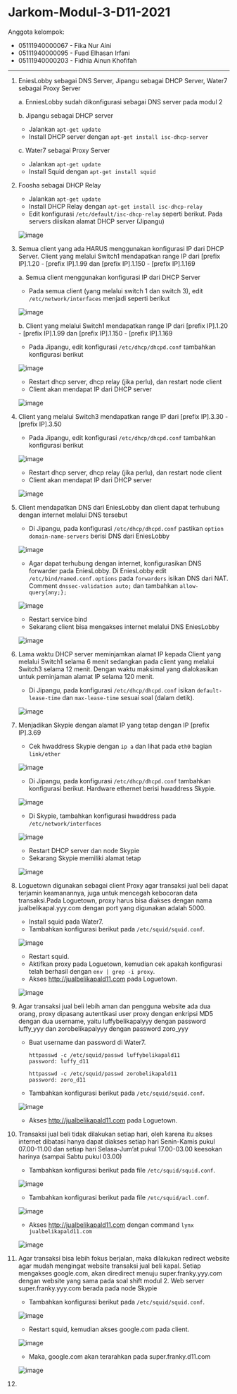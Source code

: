 # Jarkom-Modul-3-D11-2021

Anggota kelompok:
- 05111940000067 - Fika Nur Aini
- 05111940000095 - Fuad Elhasan Irfani
- 05111940000203 - Fidhia Ainun Khofifah
---

1. EniesLobby sebagai DNS Server, Jipangu sebagai DHCP Server, Water7 sebagai Proxy Server

    a. EnniesLobby sudah dikonfigurasi sebagai DNS server pada modul 2
    
    b. Jipangu sebagai DHCP server
    - Jalankan ```apt-get update```
    - Install DHCP server dengan ```apt-get install isc-dhcp-server```
    
    c. Water7 sebagai Proxy Server
    - Jalankan ```apt-get update```
    - Install Squid dengan ```apt-get install squid```

2. Foosha sebagai DHCP Relay
    - Jalankan ```apt-get update```
    - Install DHCP Relay dengan ```apt-get install isc-dhcp-relay```
    - Edit konfigurasi ```/etc/default/isc-dhcp-relay``` seperti berikut. Pada servers diisikan alamat DHCP server (Jipangu)
    
    ![image](https://user-images.githubusercontent.com/73324192/141602999-253bd63d-aac1-4e5f-a5be-cbac005a8812.png)

3. Semua client yang ada HARUS menggunakan konfigurasi IP dari DHCP Server. Client yang melalui Switch1 mendapatkan range IP dari [prefix IP].1.20 - [prefix IP].1.99 dan [prefix IP].1.150 - [prefix IP].1.169

    a. Semua client menggunakan konfigurasi IP dari DHCP Server
    - Pada semua client (yang melalui switch 1 dan switch 3), edit ```/etc/network/interfaces``` menjadi seperti berikut
    
    ![image](https://user-images.githubusercontent.com/73324192/141603162-4c82d8b1-70e2-4013-8aef-fc1ea84ddb5e.png)
    
    b. Client yang melalui Switch1 mendapatkan range IP dari [prefix IP].1.20 - [prefix IP].1.99 dan [prefix IP].1.150 - [prefix IP].1.169
    - Pada Jipangu, edit konfigurasi ```/etc/dhcp/dhcpd.conf``` tambahkan konfigurasi berikut
    
    ![image](https://user-images.githubusercontent.com/73324192/141603114-9e27a163-4797-4387-a5d3-19e4c3c94285.png)
    - Restart dhcp server, dhcp relay (jika perlu), dan restart node client
    - Client akan mendapat IP dari DHCP server
    
    ![image](https://user-images.githubusercontent.com/73324192/141603201-77270bdd-00d7-4c7a-a7d7-a82b163c2c24.png)

4. Client yang melalui Switch3 mendapatkan range IP dari [prefix IP].3.30 - [prefix IP].3.50
    - Pada Jipangu, edit konfigurasi ```/etc/dhcp/dhcpd.conf``` tambahkan konfigurasi berikut
    
    ![image](https://user-images.githubusercontent.com/73324192/141603256-58de4d42-1bf5-4a9f-8677-f519b6cf15f3.png)
    - Restart dhcp server, dhcp relay (jika perlu), dan restart node client
    - Client akan mendapat IP dari DHCP server
    
    ![image](https://user-images.githubusercontent.com/73324192/141603340-f7a06226-5f14-44bf-8170-44e1387cf459.png)

5. Client mendapatkan DNS dari EniesLobby dan client dapat terhubung dengan internet melalui DNS tersebut
    - Di Jipangu, pada konfigurasi ```/etc/dhcp/dhcpd.conf``` pastikan ```option domain-name-servers``` berisi DNS dari EniesLobby
    
    ![image](https://user-images.githubusercontent.com/73324192/141603415-03b0d5a6-e1f3-4a00-87d6-9507face69b5.png)
    - Agar dapat terhubung dengan internet, konfigurasikan DNS forwarder pada EniesLobby. Di EniesLobby edit ```/etc/bind/named.conf.options``` pada ```forwarders``` isikan DNS dari NAT. Comment ```dnssec-validation auto;``` dan tambahkan ```allow-query{any;};```
    
    ![image](https://user-images.githubusercontent.com/73324192/141603909-26f32d8a-61d8-4dd3-9005-db2410085c3b.png)
    - Restart service bind
    - Sekarang client bisa mengakses internet melalui DNS EniesLobby
    
    ![image](https://user-images.githubusercontent.com/73324192/141603692-9bb2fcc8-844c-410a-a45b-1b766e712470.png)

6. Lama waktu DHCP server meminjamkan alamat IP kepada Client yang melalui Switch1 selama 6 menit sedangkan pada client yang melalui Switch3 selama 12 menit. Dengan waktu maksimal yang dialokasikan untuk peminjaman alamat IP selama 120 menit.
    - Di Jipangu, pada konfigurasi ```/etc/dhcp/dhcpd.conf``` isikan ```default-lease-time``` dan ```max-lease-time``` sesuai soal (dalam detik).
    
    ![image](https://user-images.githubusercontent.com/73324192/141603766-b8b723ec-98f1-4138-9a8e-eeb372b59267.png)

7. Menjadikan Skypie dengan alamat IP yang tetap dengan IP [prefix IP].3.69
    - Cek hwaddress Skypie dengan ```ip a``` dan lihat pada ```eth0``` bagian ```link/ether```
    
    ![image](https://user-images.githubusercontent.com/73324192/141604066-9500cf57-52e7-4872-b0c2-14dbbf989849.png)
    - Di Jipangu, pada konfigurasi ```/etc/dhcp/dhcpd.conf``` tambahkan konfigurasi berikut. Hardware ethernet berisi hwaddress Skypie.
    
    ![image](https://user-images.githubusercontent.com/73324192/141603804-3bbf959b-0714-49ed-81d9-e209b8545e00.png)
    - Di Skypie, tambahkan konfigurasi hwaddress pada ```/etc/network/interfaces```
    
    ![image](https://user-images.githubusercontent.com/73324192/141604198-dd3bf564-db69-4c5f-aefb-97adade3756d.png)
    - Restart DHCP server dan node Skypie
    - Sekarang Skypie memiliki alamat tetap
    
    ![image](https://user-images.githubusercontent.com/73324192/141603867-5009286a-0cff-419f-874e-5470338fc042.png)
    
8. Loguetown digunakan sebagai client Proxy agar transaksi jual beli dapat terjamin keamanannya, juga untuk mencegah kebocoran data transaksi.Pada Loguetown, proxy harus bisa diakses dengan nama jualbelikapal.yyy.com dengan port yang digunakan adalah 5000.
    - Install squid pada Water7.
    - Tambahkan konfigurasi berikut pada ```/etc/squid/squid.conf```.
    
    ![image](https://user-images.githubusercontent.com/90237196/141643390-26346e87-900f-4c91-8a7d-a91254cc38b6.png)
    
    - Restart squid.
    - Aktifkan proxy pada Loguetown, kemudian cek apakah konfigurasi telah berhasil dengan ```env | grep -i proxy```.
    - Akses http://jualbelikapald11.com pada Loguetown.
    
    ![image](https://user-images.githubusercontent.com/90237196/141643418-a599330a-3dcd-419f-adf2-b60010b352ae.png)  

9. Agar transaksi jual beli lebih aman dan pengguna website ada dua orang, proxy dipasang autentikasi user proxy dengan enkripsi MD5 dengan dua username, yaitu luffybelikapalyyy dengan password luffy_yyy dan zorobelikapalyyy dengan password zoro_yyy 
    - Buat username dan password di Water7.
      ```
      httpasswd -c /etc/squid/passwd luffybelikapald11
      password: luffy_d11
      
      httpasswd -c /etc/squid/passwd zorobelikapald11
      password: zoro_d11
      ```
    - Tambahkan konfigurasi berikut pada ```/etc/squid/squid.conf```.
    
    ![image](https://user-images.githubusercontent.com/90237196/141643751-1d5cdb4c-2971-4b5b-acc7-7f05997b532a.png)
    
    - Akses http://jualbelikapald11.com pada Loguetown.

10. Transaksi jual beli tidak dilakukan setiap hari, oleh karena itu akses internet dibatasi hanya dapat diakses setiap hari Senin-Kamis pukul 07.00-11.00 dan setiap hari Selasa-Jum’at pukul 17.00-03.00 keesokan harinya (sampai Sabtu pukul 03.00)
    - Tambahkan konfigurasi berikut pada file ```/etc/squid/squid.conf```.
    
    ![image](https://user-images.githubusercontent.com/90237196/141644719-0bc0dd91-70a5-4266-b5fd-b87f7820d484.png)
    
    - Tambahkan konfigurasi berikut pada file ```/etc/squid/acl.conf```.
    
    ![image](https://user-images.githubusercontent.com/90237196/141646928-6ab503d2-5210-4fa8-882b-cb501c7a46a0.png)
    
    - Akses http://jualbelikapald11.com dengan command ```lynx jualbelikapald11.com```
    
    ![image](https://user-images.githubusercontent.com/90237196/141645575-ae870d1b-62a3-4b94-8fde-119f6aede96c.png) 

11. Agar transaksi bisa lebih fokus berjalan, maka dilakukan redirect website agar mudah mengingat website transaksi jual beli kapal. Setiap mengakses google.com, akan diredirect menuju super.franky.yyy.com dengan website yang sama pada soal shift modul 2. Web server super.franky.yyy.com berada pada node Skypie
    - Tambahkan konfigurasi berikut pada ```/etc/squid/squid.conf```.

    ![image](https://user-images.githubusercontent.com/90237196/141647256-7e9ae56c-e581-4608-8ed3-4a74b4db55cf.png)

    - Restart squid, kemudian akses google.com pada client.
    
    ![image](https://user-images.githubusercontent.com/90237196/141647283-dd3c4c1e-1774-423c-8348-10f70deba6a4.png)

    - Maka, google.com akan terarahkan pada super.franky.d11.com

    ![image](https://user-images.githubusercontent.com/90237196/141647298-4fd18de5-ae13-46e8-aeaf-1e8fce68e274.png)

12. 

